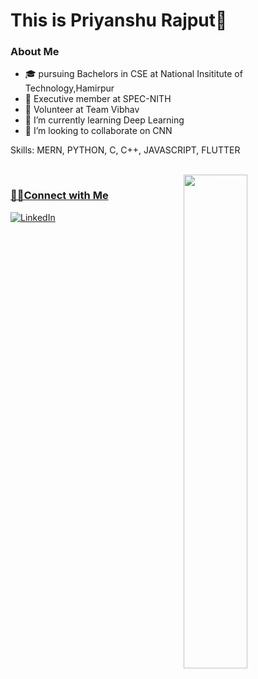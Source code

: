 <h1> This is Priyanshu Rajput🧑</h1>

<h3> About Me </h3>  

- 🎓 pursuing Bachelors in CSE at National Insititute of Technology,Hamirpur
- 💼 Executive member at SPEC-NITH
- 💼 Volunteer at Team Vibhav
- 🌱 I’m currently learning Deep Learning 
- 👯 I’m looking to collaborate on CNN

Skills: MERN, PYTHON, C, C++, JAVASCRIPT, FLUTTER

 <br/>
 <a href="https://github.com/Priyanshu-rajput-01?tab=repositories">
  <img align="right" src="https://github-readme-stats.vercel.app/api?username=Priyanshu-rajput-01&show_icons=true&title_color=ffcccc&icon_color=ffcccc&text_color=ffffff&bg_color=0d111a" width="45%" />
 
<h3>🤝🏻Connect with Me </h3>
<p>
<a rel="noreferrer"href="hhttps://www.linkedin.com/in/priyanshu-rajput-144990201/" target="_blank" ><img alt="LinkedIn" src="https://img.shields.io/badge/linkedin%20-%230077B5.svg?&style=for-the-badge&logo=linkedin&logoColor=white"/></a>

</p>

<!--
**Priyanshu-rajput-01/Priyanshu-rajput-01** is a ✨ _special_ ✨ repository because its `README.md` (this file) appears on your GitHub profile.

Here are some ideas to get you started:

- 🔭 I’m currently working on ...
- 🌱 I’m currently learning ...
- 👯 I’m looking to collaborate on ...
- 🤔 I’m looking for help with ...
- 💬 Ask me about ...
- 📫 How to reach me: ...
- 😄 Pronouns: ...
- ⚡ Fun fact: ...
-->
